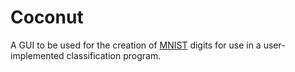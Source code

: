 # Coconut
A GUI to be used for the creation of [MNIST](http://yann.lecun.com/exdb/mnist/) digits for use in a user-implemented classification program.
